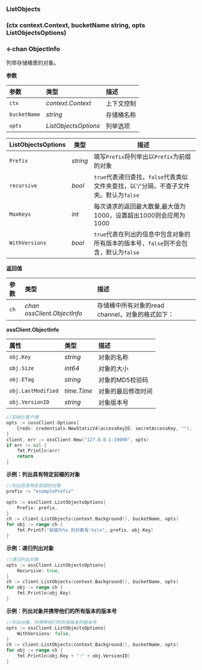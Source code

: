 ### ListObjects

### (ctx context.Context, bucketName string, opts ListObjectsOptions)

###  <-chan ObjectInfo

列举存储桶里的对象。

__参数__


| 参数         | 类型                 | 描述       |
| :----------- | :------------------- | :--------- |
| `ctx`        | _context.Context_    | 上下文控制 |
| `bucketName` | _string_             | 存储桶名称 |
| `opts`       | _ListObjectsOptions_ | 列举选项   |



| ListObjectsOptions | 类型     | 描述                                                         |
| ------------------ | -------- | ------------------------------------------------------------ |
| `Prefix`           | _string_ | 填写`Prefix`将列举出以`Prefix`为前缀的对象                   |
| `recursive`        | _bool_   | `true`代表递归查找，`false`代表类似文件夹查找，以'/'分隔，不查子文件夹。默认为`false` |
| `MaxKeys`          | _int_    | 每次请求的返回最大数量,最大值为1000，设置超出1000则会应用为1000 |
| `WithVersions`     | _bool_   | `true`代表在列出的信息中包含对象的所有版本的版本号，`false`则不会包含，默认为`false` |



__返回值__

| 参数 | 类型                        | 描述                                             |
| :--- | :-------------------------- | :----------------------------------------------- |
| `ch` | _chan ossClient.ObjectInfo_ | 存储桶中所有对象的read channel，对象的格式如下： |

__ossClient.ObjectInfo__

| 属性               | 类型        | 描述               |
| :----------------- | :---------- | :----------------- |
| `obj.Key`          | _string_    | 对象的名称         |
| `obj.Size`         | _int64_     | 对象的大小         |
| `obj.ETag`         | _string_    | 对象的MD5校验码    |
| `obj.LastModified` | _time.Time_ | 对象的最后修改时间 |
| `obj.VersionID`    | _string_    | 对象版本号         |


```go
//初始化客户端
opts := &ossClient.Options{
    Creds: credentials.NewStaticV4(accessKeyID, secretAccessKey, ""),
}
client, err := ossClient.New("127.0.0.1:19000", opts)
if err != nil {
    fmt.Println(err)
    return
}

```

__示例：列出具有特定前缀的对象__

```go
//列出具有特定前缀的对象
prefix := "examplePrefix"

opts := ossClient.ListObjectsOptions{
    Prefix: prefix,
}
ch := client.ListObjects(context.Background(), bucketName, opts)
for obj := range ch {
    fmt.Printf("前缀为%s 的对象有:%s\n", prefix, obj.Key)
}
```


__示例：递归列出对象__

```go
//递归列出对象
opts := ossClient.ListObjectsOptions{
    Recursive: true,
}
ch := client.ListObjects(context.Background(), bucketName, opts)
for obj := range ch {
    fmt.Println(obj.Key)
}
```

__示例：列出对象并携带他们的所有版本的版本号__

```go
//列出对象，并携带他们的所有版本的版本号
opts := ossClient.ListObjectsOptions{
	WithVersions: false,
}
ch := client.ListObjects(context.Background(), bucketName, opts)
for obj := range ch {
	fmt.Println(obj.Key + ":" + obj.VersionID)
}
```

